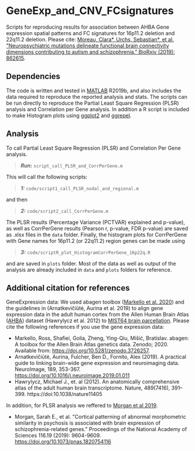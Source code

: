 # GeneExp_and_CNV_FCsignatures
 
Scripts for reproducing results for association between AHBA Gene expression spatial patterns and FC signatures for 16p11.2
deletion and 22q11.2 deletion. 
Please cite: [Moreau, Clara*, Urchs, Sebastian*, et al. "Neuropsychiatric mutations delineate functional brain connectivity dimensions contributing to autism and schizophrenia." BioRxiv (2019): 862615](https://www.biorxiv.org/content/10.1101/862615v1).


## Dependencies
The code is written and tested in [MATLAB](https://www.mathworks.com/products/matlab.html) R2019b, and also includes the data required to reproduce the reported analysis and stats. The scripts can be run directly to reproduce the Partial Least Square Regression (PLSR) analysis and Correlation per Gene analysis. In addition a R script is included to make Histogram plots using [ggplot2](https://ggplot2.tidyverse.org/) and [ggrepel](https://cran.r-project.org/web/packages/ggrepel/vignettes/ggrepel.html).

## Analysis
To call Partial Least Square Regression (PLSR) and Correlation Per Gene analysis.
>**_Run:_** `script_call_PLSR_and_CorrPerGene.m`

This will call the following scripts: 

>**_1:_** `code/script1_call_PLSR_nodal_and_regional.m`

and then 

>**_2:_** `code/script2_call_CorrPerGene.m`

The PLSR results (Percentage Variance (PCTVAR) explained and p-value), as well as CorrPerGene results (Pearson r, p-value, FDR p-value) are saved as .xlsx files in the `data` folder. 
Finally, the histogram plots for CorrPerGene with Gene names for 16p11.2 (or 22q11.2) region genes can be made using 

>**_3:_** `code/scriptR_plot_HistogramCorrPerGene_16p22q.R`

and are saved in `plots` folder. Most of the data as well as output of the analysis are already included in `data` and `plots` folders for reference. 

## Additional citation for references
GeneExpression data: We used abagen toolbox ([Markello et al. 2020](https://abagen.readthedocs.io/en/stable/index.html)) and the guidelines in (Arnatkevic̆iūtė, Aurina et al. 2019) to align gene expression data in the adult human cortex from the Allen Human Brain Atlas ([AHBA](https://human.brain-map.org/)) dataset (Hawrylycz et al. 2012) to [MIST64 brain parcellation](https://doi.org/10.12688/mniopenres.12767.2). Please cite the following references if you use the gene expression data:
* Markello, Ross, Shafiei, Golia, Zheng, Ying-Qiu, Mišić, Bratislav. abagen: A toolbox for the Allen Brain Atlas genetics data. Zenodo; 2020. Available from: https://doi.org/10.5281/zenodo.3726257. 
* Arnatkevic̆iūtė, Aurina, Fulcher, Ben D., Fornito, Alex (2019). A practical guide to linking brain-wide gene expression and neuroimaging data. NeuroImage, 189, 353-367. https://doi.org/10.1016/j.neuroimage.2019.01.011
* Hawrylycz, Michael J., et. al (2012). An anatomically comprehensive atlas of the adult human brain transcriptome. Nature, 489(7416), 391–399. https://doi:10.1038/nature11405

In addition, for PLSR analysis we reffered to [Morgan et al 2019](https://github.com/SarahMorgan/Morphometric_Similarity_SZ). 
* Morgan, Sarah E., et al. "Cortical patterning of abnormal morphometric similarity in psychosis is associated with brain expression of schizophrenia-related genes." Proceedings of the National Academy of Sciences 116.19 (2019): 9604-9609. https://doi.org/10.1073/pnas.1820754116

